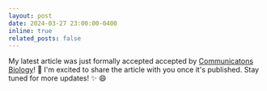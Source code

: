```yaml
---
layout: post
date: 2024-03-27 23:00:00-0400
inline: true
related_posts: false
---
```


My latest article was just formally accepted accepted by <a href='https://www.nature.com/commsbio/'>Communicatons Biology</a>! :tada: I'm excited to share the article with you once it's published. Stay tuned for more updates! :sparkles: :smile:
